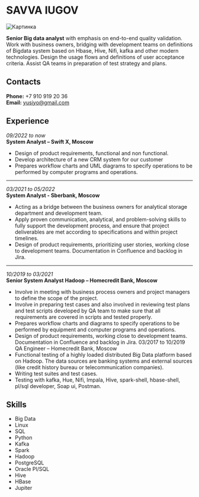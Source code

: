 # SAVVA IUGOV

![Картинка][logo]

**Senior Big data analyst** with emphasis on end-to-end quality validation. Work with business owners, bridging with development teams on definitions of Bigdata system based on Hbase, Hive, Nifi, kafka and other modern technologies. Design the usage flows and definitions of user acceptance criteria. Assist QA teams in preparation of test strategy and plans.

## Contacts

**Phone:** +7 910 919 20 36  
**Email:** <yusiyo@gmail.com>

## Experience

*09/2022 to now*  
**System Analyst – Swift X, Moscow**

+ Design of product requirements, functional and non functional.
+ Develop architecture of a new CRM system for our customer
+ Prepares workflow charts and UML diagrams to specify operations to be performed by computer programs and operations.

---
*03/2021 to 05/2022*  
**System Analyst - Sberbank, Moscow**

+ Acting as a bridge between the business owners for analytical storage department and development team.
+ Apply proven communication, analytical, and problem-solving skills to fully support the development process, and ensure that project deliverables are met according to specifications and within project timelines.
+ Design of product requirements, prioritizing user stories, working close to development teams. Documentation in Confluence and backlog in Jira.

---
*10/2019 to 03/2021*  
**Senior System Analyst Hadoop – Homecredit Bank, Moscow**

+ Involve in meeting with business process owners and project managers to define the scope of the project.
+ Involve in preparing test cases and also involved in reviewing test plans and test scripts developed by QA team to make sure that all requirements are covered in scripts and tested properly.
+ Prepares workflow charts and diagrams to specify operations to be performed by equipment and computer programs and operations.
+ Design of product requirements, working close to development teams. Documentation in Confluence and backlog in Jira.
03/2017 to 10/2019
QA Engineer – Homecredit Bank, Moscow
+ Functional testing of a highly loaded distributed Big Data platform based on Hadoop. The data sources are banking systems and external sources (like credit history bureau or telecommunication companies).
+ Writing test suites and test cases.
+ Testing with kafka, Hue, Nifi, Impala, Hive, spark-shell, hbase-shell, pl/sql developer, Soap ui, Postman.

Skills
---

+ Big Data  
+ Linux
+ SQL
+ Python
+ Kafka  
+ Spark
+ Hadoop
+ PostgreSQL  
+ Oracle Pl/SQL
+ Hive  
+ HBase  
+ Jupiter  

[logo]:https://sun9-85.userapi.com/c970/u3117461/-6/z_056be1a9.jpg
